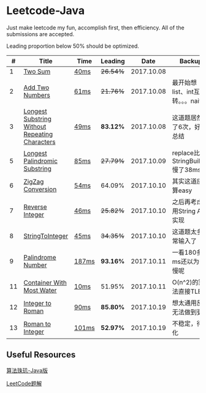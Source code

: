 # Leetcode-Java
Just make leetcode my fun, accomplish first, then efficiency. All of the submissions are accepted.

Leading proportion below 50% should be optimized.

|#|Title|Time|Leading|Date|Backup|
|---|----| ----- |----|----|----|
|1|[Two Sum](https://leetcode.com/problems/two-sum/)|[40ms](https://github.com/LeonXtp/Leetcode-Java/blob/71e8141ff24a2704c0b6e375f43eacc9be46c7d1/src/leonxtp/easy/L001_TwoSum.java)|<del>26.54%</del>|2017.10.08||
|2|[Add Two Numbers](https://leetcode.com/problems/add-two-numbers/)| [61ms](https://github.com/LeonXtp/Leetcode-Java/blob/71e8141ff24a2704c0b6e375f43eacc9be46c7d1/src/leonxtp/medium/L002_AddTwoNumbers.java)|<del>21.76%</del>|2017.10.08|最开始想list、int互转。。。naive|
|3|[Longest Substring Without Repeating Characters](https://leetcode.com/problems/longest-substring-without-repeating-characters/)| [49ms](https://github.com/LeonXtp/Leetcode-Java/blob/71e8141ff24a2704c0b6e375f43eacc9be46c7d1/src/leonxtp/medium/L003_LengthOfLongestSubstring.java)|**83.12%**|2017.10.08|这道题居然错了6次，好好总结|
|5|[Longest Palindromic Substring](https://leetcode.com/problems/longest-palindromic-substring/description/)|[85ms](https://github.com/LeonXtp/Leetcode-Java/blob/e4143eeb231a2b9383cb51179e7b8f7b66a556eb/src/leonxtp/medium/L005_LongestPalindromicSubstring.java)|<del>27.79%</del>|2017.10.09|replace比StringBuilder慢了38ms!!!|
|6|[ZigZag Conversion](https://leetcode.com/problems/zigzag-conversion/description/)|[54ms](https://github.com/LeonXtp/Leetcode-Java/blob/3df6dcd81aea461fee0f6ad413a39865b267228b/src/leonxtp/medium/L006_ZigZagConversion.java)|64.09%|2017.10.10|其实这道应该算easy|
|7|[Reverse Integer](https://leetcode.com/problems/reverse-integer/description/)|[46ms](https://github.com/LeonXtp/Leetcode-Java/blob/dd8a4f718965f509304a9b029b427b5482fd3393/src/leonxtp/easy/L007_ReverseInteger.java)|<del>25.82%</del>|2017.10.10|之后再考虑不用String Api实现|
|8|[StringToInteger](https://leetcode.com/problems/string-to-integer-atoi/description/)|[45ms](https://github.com/LeonXtp/Leetcode-Java/blob/master/src/leonxtp/medium/L008_StringToInteger.java)|<del>34.35%</del>|2017.10.10|这道题太多异常输入了|
|9|[Palindrome Number](https://leetcode.com/problems/palindrome-number/description/)|[187ms](https://github.com/LeonXtp/Leetcode-Java/blob/6a2ff7ce1bfb803f91ecdec0b7d76cd5b72305f8/src/leonxtp/easy/L009_PalindromeNumber.java)|**93.16%**|2017.10.11|一看180多ms还以为很慢呢|
|11|[Container With Most Water](https://leetcode.com/problems/container-with-most-water/description/)|[10ms]()|51.95%|2017.10.11|O(n^2)的算法直接TLE|
|12|[Integer to Roman](https://leetcode.com/problems/integer-to-roman/description/)|[90ms](https://github.com/LeonXtp/Leetcode-Java/blob/master/src/leonxtp/medium/L012_IntegerToRoman.java)|**85.80%**|2017.10.19|想太通用反而无法做到更优|
|13|[Roman to Integer](https://leetcode.com/problems/roman-to-integer/description/)|[101ms](https://github.com/LeonXtp/Leetcode-Java/blob/master/src/leonxtp/easy/L013_RomanToInteger.java)|**52.97%**|2017.10.19|不稳定，待优化|

**Useful Resources**
---
[算法珠玑-Java版](https://soulmachine.gitbooks.io/algorithm-essentials/content/java/)

[LeetCode题解](https://siddontang.gitbooks.io/leetcode-solution/content/)

